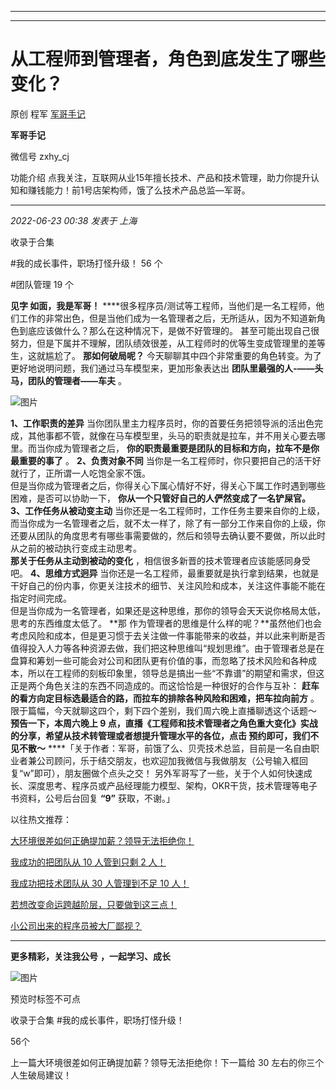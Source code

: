 ----------------------------------------
----------------------------------------
#  从工程师到管理者，角色到底发生了哪些变化？

原创 程军  [ 军哥手记 ](javascript:void\(0\);)

**军哥手记** ![]()

微信号 zxhy_cj

功能介绍 点我关注，互联网从业15年擅长技术、产品和技术管理，助力你提升认知和赚钱能力！前1号店架构师，饿了么技术产品总监—军哥。

____

_2022-06-23 00:38_ _发表于 上海_

收录于合集

#我的成长事件，职场打怪升级！ 56 个

#团队管理 19 个

**见字 如面，我是军哥！**
****很多程序员/测试等工程师，当他们是一名工程师，他们工作的非常出色，但是当他们成为一名管理者之后，无所适从，因为不知道新角色到底应该做什么？那么在这种情况下，是做不好管理的。
甚至可能出现自己很努力，但是下属并不理解，团队绩效很差，从工程师时的优等生变成管理里的差等生，这就尴尬了。 **那如何破局呢？**
今天聊聊其中四个非常重要的角色转变。为了更好地说明问题，我们通过马车模型来，更加形象表达出 **团队里最强的人-——头马，团队的管理者——车夫** 。

![图片](https://mmbiz.qpic.cn/mmbiz_png/zoS8kK5mlOlrG3OaFx6hO1eXaQeqI7yJfDOiclVgX68LfNvBwdFWWDj9rrbpkUYAH3kEicqZ8zjEfzbG7nD4u4sw/640?wx_fmt=png&wxfrom=5&wx_lazy=1&wx_co=1)

 **1、工作职责的差异**
当你团队里主力程序员时，你的首要任务把领导派的活出色完成，其他事都不管，就像在马车模型里，头马的职责就是拉车，并不用关心要去哪里。而当你成为管理者之后，
**你的职责最重要是团队的目标和方向，拉车不是你最重要的事了** 。 **2、负责对象不同**
当你是一名工程师时，你只要把自己的活干好就行了，正所谓一人吃饱全家不饿。  
但是当你成为管理者之后，你得关心下属心情好不好，得关心下属工作时遇到哪些困难，是否可以协助一下， **你从一个只管好自己的人俨然变成了一名铲屎官。**
**3、工作任务从被动变主动**
当你还是一名工程师时，工作任务主要来自你的上级，而当你成为一名管理者之后，就不太一样了，除了有一部分工作来自你的上级，你还要从团队的角度思考有哪些事需要做的，然后和领导去确认要不要做，所以此时从之前的被动执行变成主动思考。  
 **那关于任务从主动到被动的变化** ，相信很多新晋的技术管理者应该能感同身受吧。 **4、思维方式迥异**
当你还是一名工程师，最重要就是执行拿到结果，也就是干好自己的份内事，你更关注技术的细节、关注风险和成本，关注这件事能不能在指定时间完成。  
但是当你成为一名管理者，如果还是这种思维，那你的领导会天天说你格局太低，思考的东西维度太低了。 **那
作为管理者的思维是什么样的呢？**虽然他们也会考虑风险和成本，但是更习惯于去关注做一件事能带来的收益，并以此来判断是否值得投入人力等各种资源去做，我们把这种思维叫“规划思维”。由于管理者总是在盘算和筹划一些可能会对公司和团队更有价值的事，而忽略了技术风险和各种成本，所以在工程师的刻板印象里，领导总是搞出一些“不靠谱”的期望和需求，但这正是两个角色关注的东西不同造成的。而这恰恰是一种很好的合作与互补：
**赶车的看方向定目标选最适合的路，而拉车的排除各种风险和困难，把车拉向前方** 。限于篇幅，今天就聊这四个，剩下四个差别，我们周六晚上直播聊透这个话题～
**预告一下，本周六晚上 9 点，直播《工程师和技术管理者之角色重大变化》实战的分享，希望从技术转管理或者想提升管理水平的各位，点击
预约即可，我们不见不散～**
****「关于作者：军哥，前饿了么、贝壳技术总监，目前是一名自由职业者兼公司顾问，乐于结交朋友，也欢迎加我微信与我做朋友（公号输入框回复“w”即可），朋友圈做个点头之交！
另外军哥写了一些，关于个人如何快速成长、深度思考、程序员或产品经理能力模型、架构，OKR干货，技术管理等电子书资料，公号后台回复 **“9”**
获取，不谢。」  

以往热文推荐：

[大环境很差如何正确提加薪？领导无法拒绝你！](http://mp.weixin.qq.com/s?__biz=MzA3MDU2MjM4Ng==&mid=2247496146&idx=1&sn=5a808c4050b8e164eab0fae9bf4e50d4&chksm=9f3856efa84fdff945121d79d0b144d7c1b07a4289b64f51ad9bdf748c892cc3c9f37cd7ddef&scene=21#wechat_redirect)

[我成功的把团队从 10 人管到只剩 2
人！](http://mp.weixin.qq.com/s?__biz=MzA3MDU2MjM4Ng==&mid=2247495987&idx=1&sn=45d76890e5c3089f2b71f8267f5d1dd0&chksm=9f38560ea84fdf18d53689dc130fd025ca4da46918e8dc9e8914908affc18185d8d2f2dbc412&scene=21#wechat_redirect)

[我成功把技术团队从 30 人管理到不足 10
人！](http://mp.weixin.qq.com/s?__biz=MzA3MDU2MjM4Ng==&mid=2247495828&idx=1&sn=ba27442b19063b86bed9102f2e093de0&chksm=9f3857a9a84fdebf5cf56b8fa017a933a21d6e63a66a44f14dca70a5d9cbebfee13cd0c571f2&scene=21#wechat_redirect)  

[若想改变命运跨越阶层，只要做到这三点！](http://mp.weixin.qq.com/s?__biz=MzA3MDU2MjM4Ng==&mid=2247495631&idx=1&sn=e36b77b842a3f1bee7629cf203771fb6&chksm=9f3848f2a84fc1e4b67349354b832ae52e320b01fa675cee130e87de5f188d8f6a388e0acd27&scene=21#wechat_redirect)

[小公司出来的程序员被大厂鄙视？](http://mp.weixin.qq.com/s?__biz=MzA3MDU2MjM4Ng==&mid=2247495474&idx=1&sn=ee3fe0d44666e11c581812f6a039a973&chksm=9f38480fa84fc11924759b7b22c51fce2bd5f087fb987e3d220ee80caf42aaa8507458dad6f2&scene=21#wechat_redirect)

[](http://mp.weixin.qq.com/s?__biz=MzA3MDU2MjM4Ng==&mid=2247495474&idx=1&sn=ee3fe0d44666e11c581812f6a039a973&chksm=9f38480fa84fc11924759b7b22c51fce2bd5f087fb987e3d220ee80caf42aaa8507458dad6f2&scene=21#wechat_redirect)

  

* * *

  

 **更多精彩，关注我公号** **，一起学习、成长**

![图片](https://mmbiz.qpic.cn/mmbiz_png/b96CibCt70iaajvl7fD4ZCicMcjhXMp1v6UibM134tIsO1j5yqHyNhh9arj090oAL7zGhRJRq6cFqFOlDZMleLl4pw/640?wx_fmt=png)

预览时标签不可点

收录于合集 #我的成长事件，职场打怪升级！

56个

上一篇大环境很差如何正确提加薪？领导无法拒绝你！下一篇给 30 左右的你三个人生破局建议！

